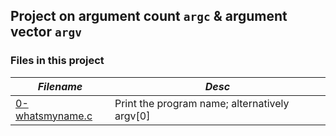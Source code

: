 ## Project on argument count ```argc``` & argument vector ```argv```

### Files in this project
*Filename* | *Desc*
---------- | -------------
[0-whatsmyname.c]() | Print the program name; alternatively argv[0]
